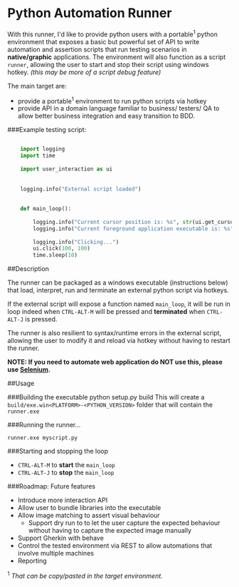 # Python Automation Runner


With this runner, I'd like to provide python users with a portable<sup>1</sup> python environment that exposes a basic but powerful set of API to write automation and assertion scripts that run testing scenarios in **native/graphic** applications.
The environment will also function as a script `runner`, allowing the user to start and stop their script using windows hotkey. *(this may be more of a script debug feature)*

The main target are:
- provide a portable<sup>1</sup> environment to run python scripts via hotkey
- provide API in a domain language familiar to business/ testers/ QA to allow better business integration and easy transition to BDD.



###Example testing script:
```python

    import logging
    import time
    
    import user_interaction as ui
    
    
    logging.info("External script loaded")
    
    
    def main_loop():
    
        logging.info("Current cursor position is: %s", str(ui.get_cursor_pos()))
        logging.info("Current foreground application executable is: %s", str(ui.get_cur_window_executable()))
    
        logging.info("Clicking...")
        ui.click(100, 100)
        time.sleep(10)    

```

##Description

The runner can be packaged as a windows executable (instructions below) that load, interpret, run and terminate an external python script via hotkeys. 

If the external script will expose a function named `main_loop`, it will be run in loop indeed when `CTRL-ALT-M` will be pressed and **terminated** when  `CTRL-ALT-J` is pressed.

The runner is also resilient to syntax/runtime errors in the external script, allowing the user to modify it and reload via hotkey without having to restart the runner.

**NOTE: If you need to automate web application do NOT use this, please use [Selenium][2].**

##Usage

###Building the executable
    python setup.py build
This will create a `build/exe.win<PLATFORM>-<PYTHON_VERSION>` folder that will contain the `runner.exe`

###Running the runner...

    runner.exe myscript.py

###Starting and stopping the loop

- `CTRL-ALT-M` to **start** the `main_loop`
- `CTRL-ALT-J` to **stop** the `main_loop`


###Roadmap: Future features

- Introduce more interaction API
- Allow user to bundle libraries into the executable
- Allow image matching to assert visual behaviour
  - Support dry run to to let the user capture the expected behaviour without having to capture the expected image manually
- Support Gherkin with behave
- Control the tested environment via REST to allow automations that involve multiple machines
- Reporting



<sup>1</sup> *That can be copy/pasted in the target environment.*



  [1]: http://ahkscript.org/
  [2]: http://www.seleniumhq.org/
